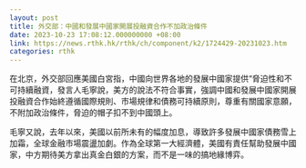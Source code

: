 ```yaml
---
layout: post
title: 外交部：中國和發展中國家開展投融資合作不加政治條件
date: 2023-10-23 17:08:12.000000000 +08:00
link: https://news.rthk.hk/rthk/ch/component/k2/1724429-20231023.htm
categories: rthk
---
```


在北京，外交部回應美國白宮指，中國向世界各地的發展中國家提供“脅迫性和不可持續融資，發言人毛寧說，美方的說法不符合事實，強調中國和發展中國家開展投融資合作始終遵循國際規則、市場規律和債務可持續原則，尊重有關國家意願，不附加政治條件，脅迫的帽子扣不到中國頭上。

毛寧又說，去年以來，美國以前所未有的幅度加息，導致許多發展中國家債務雪上加霜，全球金融市場震盪加劇。作為全球第一大經濟體，美國有責任幫助發展中國家，中方期待美方拿出真金白銀的方案，而不是一味的搞地緣博弈。
